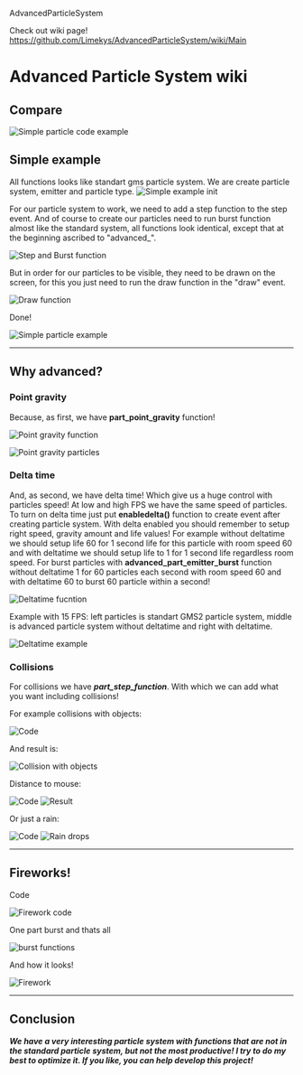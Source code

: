 AdvancedParticleSystem

Check out wiki page! https://github.com/Limekys/AdvancedParticleSystem/wiki/Main

# Advanced Particle System wiki

## Compare
![Simple particle code example](https://i.ibb.co/d4CSBnC/Advanced-Particle-System-example-1.png)

## Simple example
All functions looks like standart gms particle system. We are create particle system, emitter and particle type.
![Simple example init](https://i.ibb.co/nP8m1Ys/image.png)

For our particle system to work, we need to add a step function to the step event. And of course to create our particles need to run burst function almost like the standard system, all functions look identical, except that at the beginning ascribed to "advanced_".

![Step and Burst function](https://i.ibb.co/g39Cnz3/image.png)

But in order for our particles to be visible, they need to be drawn on the screen, for this you just need to run the draw function in the "draw" event.

![Draw function](https://i.ibb.co/6mhYV4m/image.png)

Done!

![Simple particle example](https://i.ibb.co/QQD1JPN/v-V1-G786meb-1.gif)

***

## Why advanced?

### Point gravity

Because, as first, we have **part_point_gravity** function!

![Point gravity function](https://i.ibb.co/qg1Qcc5/image.png)

![Point gravity particles](https://i.ibb.co/TtW5DrV/n-XPf-Hhjg-SD.gif)

### Delta time

And, as second, we have delta time! Which give us a huge control with particles speed! At low and high FPS we have the same speed of particles.
To turn on delta time just put **enabledelta()** function to create event after creating particle system.
With delta enabled you should remember to setup right speed, gravity amount and life values! For example without deltatime we should setup life 60 for 1 second life for this particle with room speed 60 and with deltatime we should setup life to 1 for 1 second life regardless room speed. For burst particles with **advanced_part_emitter_burst** function without deltatime 1 for 60 particles each second with room speed 60 and with deltatime 60 to burst 60 particle within a second!

![Deltatime fucntion](https://i.ibb.co/JyvKTsX/image.png)

Example with 15 FPS: left particles is standart GMS2 particle system, middle is advanced particle system without deltatime and right with deltatime.

![Deltatime example](https://i.ibb.co/68Bs97D/z-CI07t-WEi9-1.gif)

### Collisions

For collisions we have _**part_step_function**_. With which we can add what you want including collisions!

For example collisions with objects:

![Code](https://i.ibb.co/cTbXXMz/Game-Maker-Studio-dl-Akxnr-OAw.png)

And result is:

![Collision with objects](https://i.ibb.co/Cwnc1yD/c9g3ajc-BSe.gif)

Distance to mouse:

![Code](https://i.ibb.co/1K97pFB/Game-Maker-Studio-qwyd-Z07-ZQM.png)
![Result](https://i.ibb.co/PzNQCJT/rf4-Ff-DALt8.gif)

Or just a rain:

![Code](https://i.ibb.co/wQrLGZG/Game-Maker-BYy7-A8dt-Dm.png)
![Rain drops](https://i.ibb.co/HdkCTDb/po21-GBE3l-W.gif)

***

## Fireworks!
Code

![Firework code](https://i.ibb.co/6XyWDCc/Game-Maker-Studio-Skz-Vef-EPds.png)

One part burst and thats all

![burst functions](https://i.ibb.co/8gFYW4b/Game-Maker-Studio-WNMJU8-YYQW.png)

And how it looks!

![Firework](https://i.ibb.co/H4hzVxh/1zx-QERzp-Tx.gif)

***

## Conclusion

_**We have a very interesting particle system with functions that are not in the standard particle system, but not the most productive! I try to do my best to optimize it. If you like, you can help develop this project!**_
